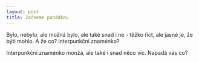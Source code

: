 ```yaml
---
layout: post
title: Začneme pohádkou
---
```


Bylo, nebylo, ale možná bylo, ale také snad i ne - těžko říct, ale jasné je, že býti mohlo. A že co? interpunkční znaménko?

Interpunkční znaménko monžá, ale také i snad něco víc. 
Napadá vás co?
